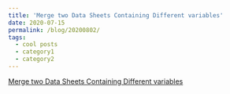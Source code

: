 ```yaml
---
title: 'Merge two Data Sheets Containing Different variables'
date: 2020-07-15
permalink: /blog/20200802/
tags:
  - cool posts
  - category1
  - category2
---
```


[Merge two Data Sheets Containing Different variables](http://obisidianouc.github.io/file/merge.html)
